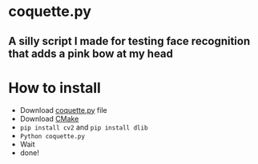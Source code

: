 # coquette.py
## A silly script I made for testing face recognition that adds a pink bow at my head

# How to install
- Download [coquette.py](https://github.com/C0dezin/coquette.py/blob/main/coquette.py) file
- Download [CMake](https://cmake.org/download/)
- `pip install cv2` and `pip install dlib`
- `Python coquette.py`
- Wait
- done!
